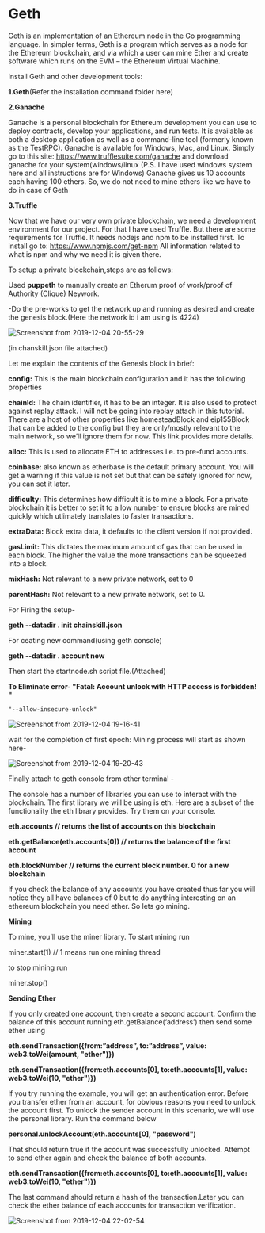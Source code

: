 # Geth

Geth is an implementation of an Ethereum node in the Go programming language.
In simpler terms, Geth is a program which serves as a node for the Ethereum blockchain, and via which a user can mine Ether and create software which runs on the EVM – the Ethereum Virtual Machine.

Install Geth and other development tools:

**1.Geth**(Refer the installation command folder here)

**2.Ganache**

   Ganache is a personal blockchain for Ethereum development you can use to deploy contracts, develop your applications, and run tests. It is available as both a desktop application as well as a command-line tool (formerly known as the TestRPC). Ganache is available for Windows, Mac, and Linux.
Simply go to this site: https://www.trufflesuite.com/ganache and download ganache for your system(windows/linux (P.S. I have used windows system here and all instructions are for Windows)
Ganache gives us 10 accounts each having 100 ethers. So, we do not need to mine ethers like we have to do in case of Geth

**3.Truffle**

 Now that we have our very own private blockchain, we need a development environment for our project. For that I have used Truffle. But there are some requirements for Truffle. It needs nodejs and npm to be installed first.
To install go to: https://www.npmjs.com/get-npm All information related to what is npm and why we need it is given there.

To setup a private blockchain,steps are as follows:

Used **puppeth** to manually create an Etherum proof of work/proof of Authority (Clique) Neywork.

-Do the pre-works to get the network up and running as desired and create the genesis block.(Here the network id i am using is 4224)

![Screenshot from 2019-12-04 20-55-29](https://user-images.githubusercontent.com/39323310/70155687-bd209e80-16d8-11ea-92b1-62448cca88bd.png)

(in chanskill.json file attached)

Let me explain the contents of the Genesis block  in brief:

**config:** This is the main blockchain configuration and it has the following properties

**chainId:** The chain identifier, it has to be an integer. It is also used to protect against replay attack. I will not be going into replay attach in this tutorial.
There are a host of other properties like homesteadBlock and eip155Block that can be added to the config but they are only/mostly relevant to the main network, so we’ll ignore them for now. This link provides more details.

**alloc:** This is used to allocate ETH to addresses i.e. to pre-fund accounts.

**coinbase:** also known as etherbase is the default primary account. You will get a warning if this value is not set but that can be safely ignored for now, you can set it later.

**difficulty:** This determines how difficult it is to mine a block. For a private blockchain it is better to set it to a low number to ensure blocks are mined quickly which utlimately translates to faster transactions.

**extraData:** Block extra data, it defaults to the client version if not provided.

**gasLimit:** This dictates the maximum amount of gas that can be used in each block. The higher the value the more transactions can be squeezed into a block.

**mixHash:** Not relevant to a new private network, set to 0

**parentHash:** Not relevant to a new private network, set to 0.

For Firing the setup-

  **geth --datadir . init chainskill.json**
  
For ceating new command(using geth console)

  **geth --datadir . account new**
  
  Then start the startnode.sh script file.(Attached)

**To Eliminate error- "Fatal: Account unlock with HTTP access is forbidden! "**

    "--allow-insecure-unlock" 
  
   
![Screenshot from 2019-12-04 19-16-41](https://user-images.githubusercontent.com/39323310/70161033-71262780-16e1-11ea-9e06-e4ce35f613cd.png)

wait for the completion of first epoch:
Mining process will start as shown here-

![Screenshot from 2019-12-04 19-20-43](https://user-images.githubusercontent.com/39323310/70161155-9e72d580-16e1-11ea-8d01-7afe60b38ad6.png)

Finally attach to geth console from other terminal -

  The console has a number of libraries you can use to interact with the blockchain. The first library we will be using is eth.
Here are a subset of the functionality the eth library provides. Try them on your console.

**eth.accounts // returns the list of accounts on this blockchain**

**eth.getBalance(eth.accounts[0]) // returns the balance of the  first account**

**eth.blockNumber // returns the current block number. 0 for a new blockchain**


If you check the balance of any accounts you have created thus far you will notice they all have balances of 0 but to do anything interesting on an ethereum blockchain you need ether. So lets go mining.

**Mining**

To mine, you’ll use the miner library. 
To start mining run

miner.start(1) // 1 means run one mining thread

to stop mining run

miner.stop()

**Sending Ether**

If you only created one account, then create a second account. Confirm the balance of this account running eth.getBalance(‘address’) then send some ether using

**eth.sendTransaction({from:”address”, to:”address”, value: web3.toWei(amount, "ether")})**

**eth.sendTransaction({from:eth.accounts[0], to:eth.accounts[1], value: web3.toWei(10, "ether")})**


If you try running the example, you will get an authentication error. Before you transfer ether from an account, for obvious reasons you need to unlock the account first. To unlock the sender account in this scenario, we will use the personal library. Run the command below

**personal.unlockAccount(eth.accounts[0], "password")**

That should return true if the account was successfully unlocked. Attempt to send ether again and check the balance of both accounts.

**eth.sendTransaction({from:eth.accounts[0], to:eth.accounts[1], value: web3.toWei(10, "ether")})**

The last command should return a hash of the transaction.Later you can check the ether balance of each accounts for transaction verification.

![Screenshot from 2019-12-04 22-02-54](https://user-images.githubusercontent.com/39323310/70162098-1e4d6f80-16e3-11ea-9374-f807a8a13f54.png)

